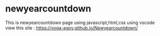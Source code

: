 # newyearcountdown
This is newyearcountdown page using javascript,html,css using vscode
view this site : https://yoga-agoy.github.io/Newyearcountdown/
